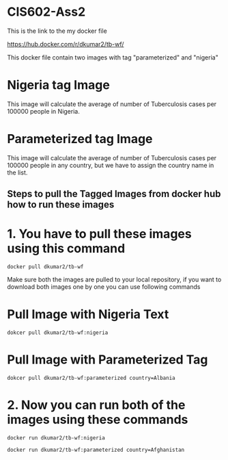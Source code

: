 # CIS602-Ass2 


This is the link to the my docker file

https://hub.docker.com/r/dkumar2/tb-wf/


This docker file contain two images with tag "parameterized" and "nigeria"

# Nigeria tag Image

This image will calculate the average of number of Tuberculosis cases per 100000 people in Nigeria.

# Parameterized tag Image

This image will calculate the average of number of Tuberculosis cases per 100000 people in any country, but we have to assign the country name in the list. 


## Steps to pull the Tagged Images from docker hub how to run these images

# 1. You have to pull these images using this command

``
docker pull dkumar2/tb-wf
``

Make sure both the images are pulled to your local repository, if you want to download both images one by one you can use following commands

# Pull Image with Nigeria Text
``
dokcer pull dkumar2/tb-wf:nigeria
``
# Pull Image with Parameterized Tag

``
dokcer pull dkumar2/tb-wf:parameterized country=Albania
``
# 2. Now you can run both of the images using these commands

``
docker run dkumar2/tb-wf:nigeria
``

``
docker run dkumar2/tb-wf:parameterized country=Afghanistan
``



